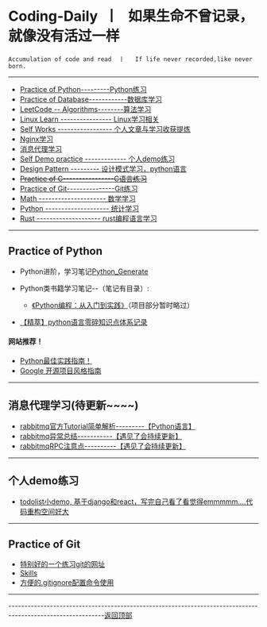 <!--
 * @Author: 27
 * @LastEditors: 27
 * @Date: 2019-11-05 09:46:08
 * @LastEditTime: 2020-04-11 19:40:08
 * @FilePath: /Coding-Daily/README.md
 * @description: type some description
 -->
<a id = "0"></a>
# Coding-Daily  丨   如果生命不曾记录，就像没有活过一样

    Accumulation of code and read  丨   If life never recorded,like never born.          
---

* [Practice of Python---------Python练习](#1)
* [Practice of Database------------数据库学习](https://github.com/wnz27/Database-s-Learn-Note)
* [LeetCode -- Algorithms--------算法学习](https://github.com/wnz27/Algorithms_Note/blob/master/README.md)
* [Linux Learn ---------------- Linux学习相关](https://github.com/wnz27/Learn_Linux)
* [Self Works ----------------- 个人文章与学习收获提炼](https://github.com/wnz27/self-article)
* [Nginx学习](./content/Nginx相关/Nginx.md)
* [消息代理学习](#2)
* [Self Demo practice ------------- 个人demo练习](#7)
* [Design Pattern ---------  设计模式学习，python语言](./content/DesignPattern/Python设计模式/learnGuide.md)
* ~~[Practice of C----------------C语言练习](./content/C_language/C_Guide.md)~~
* [Practice of Git---------------Git练习](#6)
* [Math  ---------------------  数学学习](https://github.com/wnz27/About-Math)
* [Python --------------------   统计学习](./content/Python数据相关/statistic_guid.md)
* [Rust --------------------   rust编程语言学习](https://github.com/wnz27/Road-Rust)

---

<a id = "1"> </a> 

## Practice of Python 
* Python进阶，学习笔记[Python_Generate](./content/Python_Generate/guide.md)

* Python类书籍学习笔记--（笔记有目录）:
    * [《Python编程：从入门到实践》](./content/PythonPractice/Python_preToPractice.md)（项目部分暂时略过）

* [【精萃】python语言零碎知识点体系记录](./content/Python_Generate/python语言总结回顾/python语言知识点记录.md)

#### 网站推荐！
- [Python最佳实践指南！](http://pythonguidecn.readthedocs.io/zh/latest/)
- [Google 开源项目风格指南](http://zh-google-styleguide.readthedocs.io/en/latest/contents/)

---

<a id = "2"> </a> 

## 消息代理学习(待更新~~~~)
- [rabbitmq官方Tutorial简单解析---------【Python语言】](./content/RabbitMQ/rabbitmq.md)
- [rabbitmq异常总结-----------【遇见了会持续更新】](./content/RabbitMQ/rabbitmq异常总结.md)
- [rabbitmqRPC注意点----------【遇见了会持续更新】](./content/RabbitMQ/remote_producer_call_rpc.md)

---
<a id = "7"> </a> 

## 个人demo练习
* [todolist小demo, 基于django和react，写完自己看了看觉得emmmmm....代码重构空间好大](https://github.com/wnz27/prework-todolist)

---
<a id = "6"></a>

## Practice of Git 
- [特别好的一个练习git的网址](https://learngitbranching.js.org/)
- [Skills](https://github.com/wnz27/gitskills/blob/master/git%E4%B9%A0%E5%BE%97.md)
- [方便的.gitignore配置命令使用](https://gitignore.io)

---
------------------------------------------------------------------------------------------------------------[返回顶部](#0)
